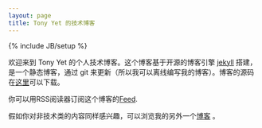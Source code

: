 ```yaml
---
layout: page
title: Tony Yet 的技术博客
---
```

{% include JB/setup %}

欢迎来到 Tony Yet 的个人技术博客。这个博客基于开源的博客引擎
[jekyll](https://github.com/mojombo/jekyll) 搭建，是一个静态博客，通过 git
来更新（所以我可以离线编写我的博客）。博客的源码在[这里](https://github.com/tonyyet/tonyyet.github.com)可以下载。

你可以用RSS阅读器订阅这个博客的[Feed](http://tonyyet.github.com/atom.xml).

假如你对非技术类的内容同样感兴趣，可以浏览我的另外一个[博客](http://tonyyet.com) 。

